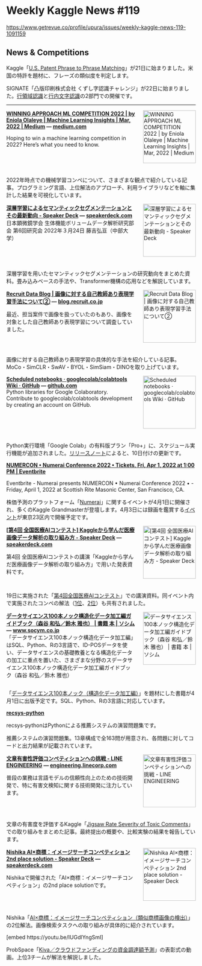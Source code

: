# Weekly Kaggle News #119
https://www.getrevue.co/profile/upura/issues/weekly-kaggle-news-119-1091159
<h3><h2>News &amp; Competitions</h2><p>Kaggle「<a href="https://www.kaggle.com/competitions/us-patent-phrase-to-phrase-matching/" target="_blank">U.S. Patent Phrase to Phrase Matching</a>」が21日に始まりました。米国の特許を題材に、フレーズの類似度を判定します。</p><p>SIGNATE「凸版印刷株式会社 くずし字認識チャレンジ」が22日に始まりました。<a href="https://signate.jp/competitions/580" target="_blank">行領域認識</a>と<a href="https://signate.jp/competitions/581" target="_blank">行内文字認識</a>の2部門での開催です。</p></h3>
<hr>
<p>
<img width="140" height="140" alt="WINNING APPROACH ML COMPETITION 2022 | by Eniola Olaleye | Machine Learning Insights | Mar, 2022 | Medium" style="float: right; margin-left: 20px; margin-bottom: 20px;" src="https://s3.amazonaws.com/revue/items/images/014/783/884/thumb/1*kMhhoSQxx_bYdcSw93iSAw.png?1647699231" />
<strong style='display: block;'><a href="https://medium.com/machine-learning-insights/winning-approach-ml-competition-2022-b89ec512b1bb?utm_campaign=Weekly%20Kaggle%20News&amp;utm_medium=email&amp;utm_source=Revue%20newsletter">WINNING APPROACH ML COMPETITION 2022 | by Eniola Olaleye | Machine Learning Insights | Mar, 2022 | Medium</a> &mdash; <a href="https://medium.com/machine-learning-insights/winning-approach-ml-competition-2022-b89ec512b1bb">medium.com</a></strong>
<p>Hoping to win a machine learning competition in 2022? Here’s what you need to know.</p>
</p>
<div style='clear: both;'></div>
<p><p>2022年時点での機械学習コンペについて、さまざまな観点で紹介している記事。プログラミング言語、上位解法のアプローチ、利用ライブラリなどを軸に集計した結果を可視化しています。</p></p>
<p>
<img width="140" height="140" alt="深層学習によるセマンティックセグメンテーションとその最新動向 - Speaker Deck" style="float: right; margin-left: 20px; margin-bottom: 20px;" src="https://s3.amazonaws.com/revue/items/images/014/884/215/thumb/slide_0.jpg?1648180213" />
<strong style='display: block;'><a href="https://speakerdeck.com/hf149/shen-ceng-xue-xi-niyorusemanteitukusegumentesiyontosofalsezui-xin-dong-xiang?utm_campaign=Weekly%20Kaggle%20News&amp;utm_medium=email&amp;utm_source=Revue%20newsletter">深層学習によるセマンティックセグメンテーションとその最新動向 - Speaker Deck</a> &mdash; <a href="https://speakerdeck.com/hf149/shen-ceng-xue-xi-niyorusemanteitukusegumentesiyontosofalsezui-xin-dong-xiang">speakerdeck.com</a></strong>
日本顕微鏡学会
生体機能ボリュームデータ解析研究部会 第6回研究会 
2022年３月24日
藤吉弘亘（中部大学）
</p>
<div style='clear: both;'></div>
<p><p>深層学習を用いたセマンティックセグメンテーションの研究動向をまとめた資料。畳み込みベースの手法や、Transformer機構の応用などを解説しています。</p></p>
<p>
<img width="140" height="140" alt="Recruit Data Blog | 画像に対する自己教師あり表現学習手法について②" style="float: right; margin-left: 20px; margin-bottom: 20px;" src="https://s3.amazonaws.com/revue/items/images/014/884/569/thumb/ogp.png?1648182999" />
<strong style='display: block;'><a href="https://blog.recruit.co.jp/data/articles/ssl_vision_02/?utm_campaign=Weekly%20Kaggle%20News&amp;utm_medium=email&amp;utm_source=Revue%20newsletter">Recruit Data Blog | 画像に対する自己教師あり表現学習手法について②</a> &mdash; <a href="https://blog.recruit.co.jp/data/articles/ssl_vision_02/">blog.recruit.co.jp</a></strong>
<p>最近、担当案件で画像を扱っていたのもあり、画像を対象とした自己教師あり表現学習について調査していました。</p>
</p>
<div style='clear: both;'></div>
<p><p>画像に対する自己教師あり表現学習の具体的な手法を紹介している記事。MoCo・SimCLR・SwAV・BYOL・SimSiam・DINOを取り上げています。</p></p>
<p>
<img width="140" height="140" alt="Scheduled notebooks · googlecolab/colabtools Wiki · GitHub" style="float: right; margin-left: 20px; margin-bottom: 20px;" src="https://s3.amazonaws.com/revue/items/images/014/884/134/thumb/colabtools?1648179308" />
<strong style='display: block;'><a href="https://github.com/googlecolab/colabtools/wiki/Scheduled-notebooks?utm_campaign=Weekly%20Kaggle%20News&amp;utm_medium=email&amp;utm_source=Revue%20newsletter">Scheduled notebooks · googlecolab/colabtools Wiki · GitHub</a> &mdash; <a href="https://github.com/googlecolab/colabtools/wiki/Scheduled-notebooks">github.com</a></strong>
Python libraries for Google Colaboratory. Contribute to googlecolab/colabtools development by creating an account on GitHub.
</p>
<div style='clear: both;'></div>
<p><p>Python実行環境「Google Colab」の有料版プラン「Pro+」に、スケジュール実行機能が追加されました。<a href="https://colab.research.google.com/notebooks/relnotes.ipynb" target="_blank">リリースノート</a>によると、10日付けの更新です。</p></p>
<p>
<strong style='display: block;'><a href="https://www.eventbrite.com/e/numercon-numerai-conference-2022-tickets-166200162159?utm_campaign=Weekly%20Kaggle%20News&amp;utm_medium=email&amp;utm_source=Revue%20newsletter">NUMERCON • Numerai Conference 2022 • Tickets, Fri, Apr 1, 2022 at 1:00 PM | Eventbrite</a></strong>
<p>Eventbrite - Numerai presents NUMERCON • Numerai Conference 2022 • - Friday, April 1, 2022 at Scottish Rite Masonic Center, San Francisco, CA.</p>
</p>
<p><p>株価予測のプラットフォーム「<a href="https://numer.ai/tournament" target="_blank">Numerai</a>」に関するイベントが4月1日に開催され、多くのKaggle Grandmasterが登壇します。4月3日には録画を鑑賞する<a href="https://numerai.connpass.com/event/243137/" target="_blank">イベント</a>が東京23区内で開催予定です。</p></p>
<p>
<img width="140" height="140" alt="[第4回 全国医療AIコンテスト] Kaggleから学んだ医療画像データ解析の取り組み方 - Speaker Deck" style="float: right; margin-left: 20px; margin-bottom: 20px;" src="https://s3.amazonaws.com/revue/items/images/014/783/883/thumb/slide_0.jpg?1647699214" />
<strong style='display: block;'><a href="https://speakerdeck.com/inoichan/di-4hui-quan-guo-yi-liao-aikontesuto-kagglekaraxue-ndayi-liao-hua-xiang-detajie-xi-falsequ-rizu-mifang?utm_campaign=Weekly%20Kaggle%20News&amp;utm_medium=email&amp;utm_source=Revue%20newsletter">[第4回 全国医療AIコンテスト] Kaggleから学んだ医療画像データ解析の取り組み方 - Speaker Deck</a> &mdash; <a href="https://speakerdeck.com/inoichan/di-4hui-quan-guo-yi-liao-aikontesuto-kagglekaraxue-ndayi-liao-hua-xiang-detajie-xi-falsequ-rizu-mifang">speakerdeck.com</a></strong>
<p>第4回 全国医療AIコンテストの講演「Kaggleから学んだ医療画像データ解析の取り組み方」で用いた発表資料です。 </p>
</p>
<div style='clear: both;'></div>
<p><p>19日に実施された「<a href="https://connpass.com/event/237294/" target="_blank">第4回全国医療AIコンテスト</a>」での講演資料。同イベント内で実施されたコンペの解法（<a href="https://drive.google.com/file/d/1CLd5R3JOHUPbr50YQCRtTXp4TtRiYSsu/view" target="_blank">1位</a>、<a href="https://docs.google.com/presentation/d/1XfWN1gZYxe6yBI63X0ZXVWBxTJJYpkf89WKabubwea0/edit" target="_blank">2位</a>）も共有されました。</p></p>
<p>
<img width="140" height="140" alt="データサイエンス100本ノック構造化データ加工編ガイドブック（森谷 和弘／鈴木 雅也） | 書籍 本 | ソシム" style="float: right; margin-left: 20px; margin-bottom: 20px;" src="https://s3.amazonaws.com/revue/items/images/014/884/088/thumb/1-500.jpg?1648178558" />
<strong style='display: block;'><a href="https://www.socym.co.jp/book/1356?utm_campaign=Weekly%20Kaggle%20News&amp;utm_medium=email&amp;utm_source=Revue%20newsletter">データサイエンス100本ノック構造化データ加工編ガイドブック（森谷 和弘／鈴木 雅也） | 書籍 本 | ソシム</a> &mdash; <a href="https://www.socym.co.jp/book/1356">www.socym.co.jp</a></strong>
「データサイエンス100本ノック構造化データ加工編」はSQL、Python、Rの3言語で、ID-POSデータを使い、データサイエンスの基礎教養となる構造化データの加工に重点を置いた、さまざまな分野のスデータサイエンス100本ノック構造化データ加工編ガイドブック（森谷 和弘／鈴木 雅也）
</p>
<div style='clear: both;'></div>
<p><p>「<a href="https://github.com/The-Japan-DataScientist-Society/100knocks-preprocess" target="_blank">データサイエンス100本ノック（構造化データ加工編）</a>」を題材にした書籍が4月1日に出版予定です。SQL、Python、Rの3言語に対応しています。</p></p>
<p>
<strong style='display: block;'><a href="https://recsyslab.github.io/recsys-python/?utm_campaign=Weekly%20Kaggle%20News&amp;utm_medium=email&amp;utm_source=Revue%20newsletter">recsys-python</a></strong>
<p>recsys-pythonはPythonによる推薦システムの演習問題集です。</p>
</p>
<p><p>推薦システムの演習問題集。13章構成で全163問が用意され、各問題に対してコードと出力結果が記載されています。</p></p>
<p>
<img width="140" height="140" alt="文章有害性評価コンペティションへの挑戦 - LINE ENGINEERING" style="float: right; margin-left: 20px; margin-bottom: 20px;" src="https://s3.amazonaws.com/revue/items/images/014/884/202/thumb/TA_1.png?1648180003" />
<strong style='display: block;'><a href="https://engineering.linecorp.com/ja/blog/challenge-the-jigsaw-rate-severity-of-toxic-comments/?utm_campaign=Weekly%20Kaggle%20News&amp;utm_medium=email&amp;utm_source=Revue%20newsletter">文章有害性評価コンペティションへの挑戦 - LINE ENGINEERING</a> &mdash; <a href="https://engineering.linecorp.com/ja/blog/challenge-the-jigsaw-rate-severity-of-toxic-comments/">engineering.linecorp.com</a></strong>
<p>普段の業務は言語モデルの信頼性向上のための技術開発で、特に有害文検知に関する技術開発に注力しています。</p>
</p>
<div style='clear: both;'></div>
<p><p>文章の有害度を評価するKaggle「<a href="https://www.kaggle.com/c/jigsaw-toxic-severity-rating" target="_blank">Jigsaw Rate Severity of Toxic Comments</a>」での取り組みをまとめた記事。最終提出の概要や、比較実験の結果を報告しています。</p></p>
<p>
<img width="140" height="140" alt="Nishika AI×商標：イメージサーチコンペティション 2nd place solution - Speaker Deck" style="float: right; margin-left: 20px; margin-bottom: 20px;" src="https://s3.amazonaws.com/revue/items/images/014/783/893/thumb/slide_0.jpg?1647699270" />
<strong style='display: block;'><a href="https://speakerdeck.com/anyai/nishika-aixshang-biao-imezisatikonpeteisiyon-2nd-place-solution?utm_campaign=Weekly%20Kaggle%20News&amp;utm_medium=email&amp;utm_source=Revue%20newsletter">Nishika AI×商標：イメージサーチコンペティション 2nd place solution - Speaker Deck</a> &mdash; <a href="https://speakerdeck.com/anyai/nishika-aixshang-biao-imezisatikonpeteisiyon-2nd-place-solution">speakerdeck.com</a></strong>
<p>Nishikaで開催された「AI×商標：イメージサーチコンペティション」の2nd place solutionです。</p>
</p>
<div style='clear: both;'></div>
<p><p>Nishika「<a href="https://www.nishika.com/competitions/22/summary" target="_blank">AI×商標：イメージサーチコンペティション（類似商標画像の検出）</a>」の2位解法。画像検索タスクへの取り組みが具体的に紹介されています。</p></p>
[embed https://youtu.be/IUGdlYngSmI]
<p><p>ProbSpace「<a href="https://comp.probspace.com/competitions/kiva2021" target="_blank">Kiva／クラウドファンディングの資金調達額予測</a>」の表彰式の動画。上位3チームが解法を解説しました。</p></p>
